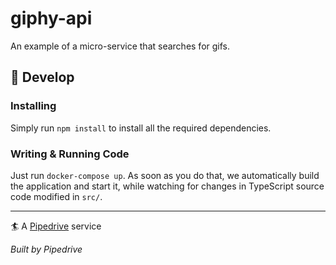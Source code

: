 # giphy-api

An example of a micro-service that searches for gifs.

## 🤘 Develop

### Installing

Simply run `npm install` to install all the required dependencies.

### Writing & Running Code

Just run `docker-compose up`. As soon as you do that, we automatically build the application and
start it, while watching for changes in TypeScript source code modified in `src/`.

---

🏄 A [Pipedrive](https://github.com/pipedrive/workshop) service

_Built by Pipedrive_
